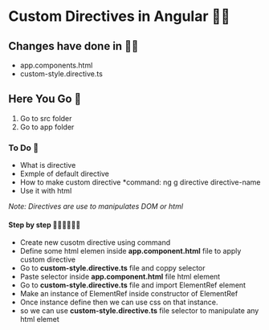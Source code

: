#  Custom Directives in Angular 👋🏻
## Changes have done  in ✍🏿
* app.components.html
* custom-style.directive.ts

## Here You Go 🏃
  1. Go to src folder 
  2. Go to app folder
  
### To Do 📝
* What is directive
* Exmple of default directive
* How to make custom directive
  *command: ng g directive directive-name  
* Use it with html  

_Note: Directives are use to manipulates  DOM or html_

#### Step by step 🚶🏻‍♂️🚶🏻‍♂️
* Create new cusotm directive using command
* Define some html elemen inside **app.component.html** file to apply custom directive
* Go to **custom-style.directive.ts** file and coppy selector 
* Paste selector inside **app.component.html** file html element
* Go to **custom-style.directive.ts** file and import ElementRef element
* Make an instance of ElementRef inside constructor of ElementRef
* Once instance define then we can use css on that instance.
* so we can use **custom-style.directive.ts** file selector to manipulate any html elemet
